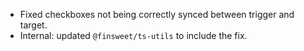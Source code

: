 - Fixed checkboxes not being correctly synced between trigger and target.
- Internal: updated `@finsweet/ts-utils` to include the fix.
